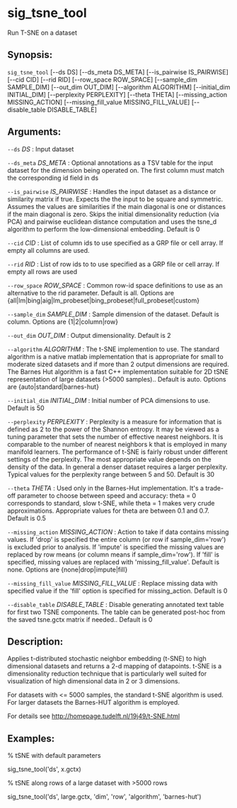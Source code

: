 # sig_tsne_tool
Run T-SNE on a dataset

## Synopsis:
`sig_tsne_tool` [--ds DS] [--ds_meta DS_META] 
[--is_pairwise IS_PAIRWISE] [--cid CID] [--rid RID] [--row_space ROW_SPACE] [--sample_dim 
SAMPLE_DIM] [--out_dim OUT_DIM] [--algorithm ALGORITHM] [--initial_dim INITIAL_DIM] 
[--perplexity PERPLEXITY] [--theta THETA] [--missing_action MISSING_ACTION] 
[--missing_fill_value MISSING_FILL_VALUE] [--disable_table DISABLE_TABLE]

## Arguments:

`--ds` *DS*
: Input dataset

`--ds_meta` *DS_META*
: Optional annotations as a TSV table for the input dataset for the dimension 
being operated on. The first column must match the corresponding id field in ds

`--is_pairwise` *IS_PAIRWISE*
: Handles the input dataset as a distance or similarity matrix if true. Expects 
the the input to be square and symmetric. Assumes the values are similarities 
if the main diagonal is one or distances if the main diagonal is zero. Skips 
the initial dimensionality reduction (via PCA) and pairwise euclidean distance 
computation and uses the tsne_d algorithm to perform the low-dimensional 
embedding. Default is 0

`--cid` *CID*
: List of column ids to use specified as a GRP file or cell array. If empty all 
columns are used.

`--rid` *RID*
: List of row ids to to use specified as a GRP file or cell array. If empty all 
rows are used

`--row_space` *ROW_SPACE*
: Common row-id space definitions to use as an alternative to the rid parameter. 
Default is all. Options are 
{all|lm|bing|aig|lm_probeset|bing_probeset|full_probeset|custom}

`--sample_dim` *SAMPLE_DIM*
: Sample dimension of the dataset. Default is column. Options are 
{1|2|column|row}

`--out_dim` *OUT_DIM*
: Output dimensionality. Default is 2

`--algorithm` *ALGORITHM*
: The t-SNE implemention to use. The standard algorithm is a native matlab 
implementation that is appropriate for small to moderate sized datasets and if 
more than 2 output dimensions are required. The Barnes Hut algorithm is a fast 
C++ implementation suitable for 2D tSNE representation of large datasets (>5000 
samples).. Default is auto. Options are {auto|standard|barnes-hut}

`--initial_dim` *INITIAL_DIM*
: Initial number of PCA dimensions to use. Default is 50

`--perplexity` *PERPLEXITY*
: Perplexity is a measure for information that is defined as 2 to the power of 
the Shannon entropy. It may be viewed as a tuning parameter that sets the 
number of effective nearest neighbors. It is comparable to the number of 
nearest neighbors k that is employed in many manifold learners.
The performance of t-SNE is fairly robust under different settings of the 
perplexity. The most appropriate value depends on the density of the data. In 
general a denser dataset requires a larger perplexity. Typical values for the 
perplexity range between 5 and 50. Default is 30

`--theta` *THETA*
: Used only in the Barnes-Hut implementation. It's a trade-off parameter to 
choose between speed and accuracy: theta = 0 corresponds to standard, slow 
t-SNE, while theta = 1 makes very crude approximations. Appropriate values for 
theta are between 0.1 and 0.7. Default is 0.5

`--missing_action` *MISSING_ACTION*
: Action to take if data contains missing values. If 'drop' is specified the 
entire column (or row if sample_dim='row') is excluded prior to analysis. If 
'impute' is specified the missing values are replaced by row means (or column 
means if sample_dim='row'). If 'fill' is specified, missing values are replaced 
with 'missing_fill_value'. Default is none. Options are {none|drop|impute|fill}

`--missing_fill_value` *MISSING_FILL_VALUE*
: Replace missing data with specified value if the 'fill' option is specified for 
missing_action. Default is 0

`--disable_table` *DISABLE_TABLE*
: Disable generating annotated text table for first two TSNE components. The 
table can be generated post-hoc from the saved tsne.gctx matrix if needed.. 
Default is 0

## Description:
Applies t-distributed stochastic neighbor embedding (t-SNE) to high dimensional 
datasets and returns a 2-d mapping of datapoints. t-SNE is a dimensionality 
reduction technique that is particularly well suited for visualization of high 
dimensional data in 2 or 3 dimensions.
 
For datasets with <= 5000 samples, the standard t-SNE algorithm is used. For 
larger datasets the Barnes-HUT algorithm is employed.
 
For details see http://homepage.tudelft.nl/19j49/t-SNE.html
 
## Examples:
 
% tSNE with default parameters
 
sig_tsne_tool('ds', x.gctx)
 
% tSNE along rows of a large dataset with >5000 rows
 
sig_tsne_tool('ds', large.gctx, 'dim', 'row', 'algorithm', 'barnes-hut')
 
 

